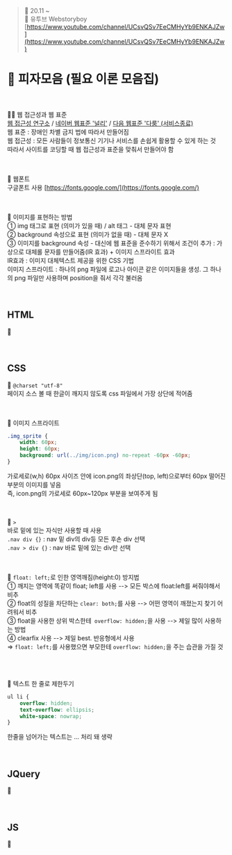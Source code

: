 ﻿> 👑 20.11 ~ <br>
> 🧩 유투브 Webstoryboy [https://www.youtube.com/channel/UCsvQSv7EeCMHyYb9ENKAJZw](https://www.youtube.com/channel/UCsvQSv7EeCMHyYb9ENKAJZw)

# 🍕 피자모음 (필요 이론 모음집)
 
 <br><br>
🍕🍕 웹 접근성과 웹 표준<br>
[웹 접근성 연구소](https://www.wah.or.kr:444/) / [네이버 웹표준 '널리'](https://nuli.navercorp.com/) / [다음 웹표준 '다룸' (서비스종료)](http://darum.daum.net/)<br>
웹 표준 : 장애인 차별 금지 법에 따라서 만들어짐<br>
웹 접근성 : 모든 사람들이 정보통신 기기나 서비스를 손쉽게 활용할 수 있게 하는 것<br>
따라서 사이트를 코딩할 때 웹 접근성과 표준을 맞춰서 만들어야 함<br>
<br><br>

🍕 웹폰트<br>
구글폰트 사용
[https://fonts.google.com/](https://fonts.google.com/)<br>
<br><br>

🍕 이미지를 표현하는 방법<br>
① img 태그로 표현 (의미가 있을 때) / alt 태그 - 대체 문자 표현<br>
② background 속성으로 표현 (의미가 없을 때) - 대체 문자 X<br>
③ 이미지를 background 속성 - 대신에 웹 표준을 준수하기 위해서 조건이 추가 : 가상으로 대체롤 문자를 만들어줌(IR 효과) + 이미지 스프라이트 효과<br>
IR효과 : 이미지 대체텍스트 제공을 위한 CSS 기법<br>
이미지 스프라이트 : 하나의 png 파일에 로고나 아이콘 같은 이미지들을 생성. 그 하나의 png 파일만 사용하며 position을 줘서 각각 불러옴<br>
<br><br>


## HTML

🍕 <br>
<br><br>


## CSS

🍕 `@charset "utf-8"`<br>
페이지 소스 볼 때 한글이 깨지지 않도록 css 파일에서 가장 상단에 적어줌<br>
<br><br>


🍕 이미지 스프라이트<br>
```css
.img_sprite {
	width: 60px;
	height: 60px;
	background: url(../img/icon.png) no-repeat -60px -60px;
}
```
가로세로(w,h) 60px 사이즈 안에 icon.png의 좌상단(top, left)으로부터 60px 떨어진 부분의 이미지를 넣음<br>
즉, icon.png의 가로세로 60px~120px 부분을 보여주게 됨<br>
<br><br>


🍕 `>`<br>
바로 밑에 있는 자식만 사용할 때 사용<br>
`.nav div {}` : nav 밑 div의 div등 모든 후손 div 선택<br>
`.nav > div {}` : nav 바로 밑에 있는 div만 선택<br>
<br><br>

🍕 `float: left;`로 인한 영역깨짐(height:0) 방지법<br>
① 깨지는 영역에 똑같이 float; left를 사용  --> 모든 박스에 float:left를 써줘야해서 비추<br>
② float의 성질을 차단하는 `clear: both;`를 사용 --> 어떤 영역이 깨졌는지 찾기 어려워서 비추<br>
③ float을 사용한 상위 박스한테` overflow: hidden;`을 사용 --> 제일 많이 사용하는 방법<br>
④ clearfix 사용 --> 제일 best. 반응형에서 사용<br>
⇒ `float: left;`를 사용했으면 부모한테 `overflow: hidden;`을 주는 습관을 가질 것<br>	
<br><br>

🍕 텍스트 한 줄로 제한두기<br>
```css
ul li {
	overflow: hidden;
	text-overflow: ellipsis;
	white-space: nowrap;
}
```
한줄을 넘어가는 텍스트는 ... 처리 돼 생략<br>
<br><br>

## JQuery

🍕 <br>
<br><br>


## JS

🍕 <br>
<br><br>



